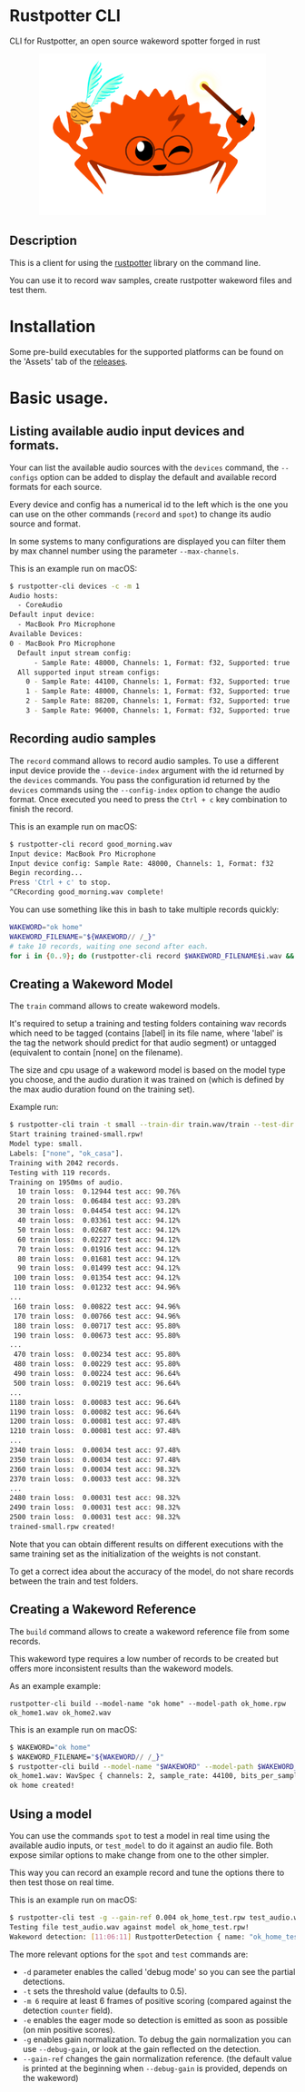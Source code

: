 # Rustpotter CLI

CLI for Rustpotter, an open source wakeword spotter forged in rust

<div align="center">
    <img src="./logo.png?raw=true" width="400px"</img> 
</div>

## Description

This is a client for using the [rustpotter](https://github.com/GiviMAD/rustpotter) library on the command line.

You can use it to record wav samples, create rustpotter wakeword files and test them.

# Installation

Some pre-build executables for the supported platforms can be found on the 'Assets' tab of the [releases](https://github.com/GiviMAD/rustpotter-cli/releases).

# Basic usage.

## Listing available audio input devices and formats.

Your can list the available audio sources with the `devices` command,
the `--configs` option can be added to display the default and available record formats for each source.

Every device and config has a numerical id to the left which is the one you can use on the other commands (`record` and `spot`)
to change its audio source and format.

In some systems to many configurations are displayed you can filter them by max channel number using the parameter `--max-channels`.

This is an example run on macOS:

```bash
$ rustpotter-cli devices -c -m 1
Audio hosts:
  - CoreAudio
Default input device:
  - MacBook Pro Microphone
Available Devices: 
0 - MacBook Pro Microphone
  Default input stream config:
      - Sample Rate: 48000, Channels: 1, Format: f32, Supported: true
  All supported input stream configs:
    0 - Sample Rate: 44100, Channels: 1, Format: f32, Supported: true
    1 - Sample Rate: 48000, Channels: 1, Format: f32, Supported: true
    2 - Sample Rate: 88200, Channels: 1, Format: f32, Supported: true
    3 - Sample Rate: 96000, Channels: 1, Format: f32, Supported: true
```

## Recording audio samples

The `record` command allows to record audio samples.
To use a different input device provide the  `--device-index` argument with the id returned by the `devices` commands. 
You pass the configuration id returned by the `devices` commands using the `--config-index` option to change the audio format.
Once executed you need to press the `Ctrl + c` key combination to finish the record.

This is an example run on macOS:

```bash
$ rustpotter-cli record good_morning.wav
Input device: MacBook Pro Microphone
Input device config: Sample Rate: 48000, Channels: 1, Format: f32
Begin recording...
Press 'Ctrl + c' to stop.
^CRecording good_morning.wav complete!
```

You can use something like this in bash to take multiple records quickly:

```bash
WAKEWORD="ok home"
WAKEWORD_FILENAME="${WAKEWORD// /_}"
# take 10 records, waiting one second after each.
for i in {0..9}; do (rustpotter-cli record $WAKEWORD_FILENAME$i.wav && sleep 1); done
```

## Creating a Wakeword Model

The `train` command allows to create wakeword models.

It's required to setup a training and testing folders containing wav records which need to be tagged (contains [label] in its file name, where 'label' is the tag the network should predict for that audio segment) or untagged (equivalent to contain [none] on the filename).

The size and cpu usage of a wakeword model is based on the model type you choose, and the audio duration it was trained on (which is defined by the max audio duration found on the training set).

Example run:

```sh
$ rustpotter-cli train -t small --train-dir train.wav/train --test-dir train.wav/test --test-epochs 10 --epochs 2500 -l 0.017 trained-small.rpw 
Start training trained-small.rpw!
Model type: small.
Labels: ["none", "ok_casa"].
Training with 2042 records.
Testing with 119 records.
Training on 1950ms of audio.
  10 train loss:  0.12944 test acc: 90.76%
  20 train loss:  0.06484 test acc: 93.28%
  30 train loss:  0.04454 test acc: 94.12%
  40 train loss:  0.03361 test acc: 94.12%
  50 train loss:  0.02687 test acc: 94.12%
  60 train loss:  0.02227 test acc: 94.12%
  70 train loss:  0.01916 test acc: 94.12%
  80 train loss:  0.01681 test acc: 94.12%
  90 train loss:  0.01499 test acc: 94.12%
 100 train loss:  0.01354 test acc: 94.12%
 110 train loss:  0.01232 test acc: 94.96%
...  
 160 train loss:  0.00822 test acc: 94.96%
 170 train loss:  0.00766 test acc: 94.96%
 180 train loss:  0.00717 test acc: 95.80%
 190 train loss:  0.00673 test acc: 95.80%
...
 470 train loss:  0.00234 test acc: 95.80%
 480 train loss:  0.00229 test acc: 95.80%
 490 train loss:  0.00224 test acc: 96.64%
 500 train loss:  0.00219 test acc: 96.64%
...
1180 train loss:  0.00083 test acc: 96.64%
1190 train loss:  0.00082 test acc: 96.64%
1200 train loss:  0.00081 test acc: 97.48%
1210 train loss:  0.00081 test acc: 97.48%
...
2340 train loss:  0.00034 test acc: 97.48%
2350 train loss:  0.00034 test acc: 97.48%
2360 train loss:  0.00034 test acc: 98.32%
2370 train loss:  0.00033 test acc: 98.32%
...
2480 train loss:  0.00031 test acc: 98.32%
2490 train loss:  0.00031 test acc: 98.32%
2500 train loss:  0.00031 test acc: 98.32%
trained-small.rpw created!
```

Note that you can obtain different results on different executions with the same training set as the initialization of the weights is not constant.

To get a correct idea about the accuracy of the model, do not share records between the train and test folders.

## Creating a Wakeword Reference

The `build` command allows to create a wakeword reference file from some records.

This wakeword type requires a low number of records to be created but offers more inconsistent results than the wakeword models. 

As an example example:

```
rustpotter-cli build --model-name "ok home" --model-path ok_home.rpw ok_home1.wav ok_home2.wav
```

This is an example run on macOS:

```bash
$ WAKEWORD="ok home"
$ WAKEWORD_FILENAME="${WAKEWORD// /_}"
$ rustpotter-cli build --model-name "$WAKEWORD" --model-path $WAKEWORD_FILENAME.rpw $WAKEWORD_FILENAME*.wav
ok_home1.wav: WavSpec { channels: 2, sample_rate: 44100, bits_per_sample: 32, sample_format: Float }
ok home created!
```

## Using a model

You can use the commands `spot` to test a model in real time using the available audio inputs,
or `test_model` to do it against an audio file.
Both expose similar options to make change from one to the other simpler.

This way you can record an example record and tune the options there to then test those on real time. 

This is an example run on macOS:
```bash
$ rustpotter-cli test -g --gain-ref 0.004 ok_home_test.rpw test_audio.wav
Testing file test_audio.wav against model ok_home_test.rpw!
Wakeword detection: [11:06:11] RustpotterDetection { name: "ok_home_test", avg_score: 0.0, score: 0.5261932, scores: {"ok_home1-bandpass1000_2000.wav": 0.5261932}, counter: 12, gain: 0.9 }
```

The more relevant options for the `spot` and `test` commands are:

* `-d` parameter enables the called 'debug mode' so you can see the partial detections.
* `-t` sets the threshold value (defaults to 0.5).
* `-m 6` require at least 6 frames of positive scoring (compared against the detection `counter` field).
* `-e` enables the eager mode so detection is emitted as soon as possible (on min positive scores).
* `-g` enables gain normalization. To debug the gain normalization you can use `--debug-gain`, or look at the gain reflected on the detection.
* `--gain-ref` changes the gain normalization reference. (the default value is printed at the beginning when `--debug-gain` is provided, depends on the wakeword)